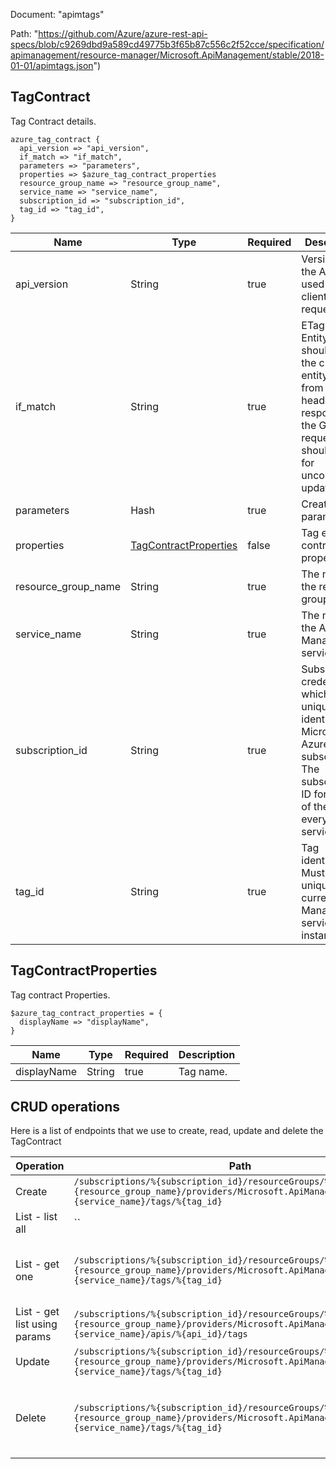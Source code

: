 Document: "apimtags"


Path: "https://github.com/Azure/azure-rest-api-specs/blob/c9269dbd9a589cd49775b3f65b87c556c2f52cce/specification/apimanagement/resource-manager/Microsoft.ApiManagement/stable/2018-01-01/apimtags.json")

## TagContract

Tag Contract details.

```puppet
azure_tag_contract {
  api_version => "api_version",
  if_match => "if_match",
  parameters => "parameters",
  properties => $azure_tag_contract_properties
  resource_group_name => "resource_group_name",
  service_name => "service_name",
  subscription_id => "subscription_id",
  tag_id => "tag_id",
}
```

| Name        | Type           | Required       | Description       |
| ------------- | ------------- | ------------- | ------------- |
|api_version | String | true | Version of the API to be used with the client request. |
|if_match | String | true | ETag of the Entity. ETag should match the current entity state from the header response of the GET request or it should be * for unconditional update. |
|parameters | Hash | true | Create parameters. |
|properties | [TagContractProperties](#tagcontractproperties) | false | Tag entity contract properties. |
|resource_group_name | String | true | The name of the resource group. |
|service_name | String | true | The name of the API Management service. |
|subscription_id | String | true | Subscription credentials which uniquely identify Microsoft Azure subscription. The subscription ID forms part of the URI for every service call. |
|tag_id | String | true | Tag identifier. Must be unique in the current API Management service instance. |
        
## TagContractProperties

Tag contract Properties.

```puppet
$azure_tag_contract_properties = {
  displayName => "displayName",
}
```

| Name        | Type           | Required       | Description       |
| ------------- | ------------- | ------------- | ------------- |
|displayName | String | true | Tag name. |



## CRUD operations

Here is a list of endpoints that we use to create, read, update and delete the TagContract

| Operation | Path | Verb | Description | OperationID |
| ------------- | ------------- | ------------- | ------------- | ------------- |
|Create|`/subscriptions/%{subscription_id}/resourceGroups/%{resource_group_name}/providers/Microsoft.ApiManagement/service/%{service_name}/tags/%{tag_id}`|Put|Creates a tag.|Tag_CreateOrUpdate|
|List - list all|``||||
|List - get one|`/subscriptions/%{subscription_id}/resourceGroups/%{resource_group_name}/providers/Microsoft.ApiManagement/service/%{service_name}/tags/%{tag_id}`|Get|Gets the details of the tag specified by its identifier.|Tag_Get|
|List - get list using params|`/subscriptions/%{subscription_id}/resourceGroups/%{resource_group_name}/providers/Microsoft.ApiManagement/service/%{service_name}/apis/%{api_id}/tags`|Get|Lists all Tags associated with the API.|Tag_ListByApi|
|Update|`/subscriptions/%{subscription_id}/resourceGroups/%{resource_group_name}/providers/Microsoft.ApiManagement/service/%{service_name}/tags/%{tag_id}`|Put|Creates a tag.|Tag_CreateOrUpdate|
|Delete|`/subscriptions/%{subscription_id}/resourceGroups/%{resource_group_name}/providers/Microsoft.ApiManagement/service/%{service_name}/tags/%{tag_id}`|Delete|Deletes specific tag of the API Management service instance.|Tag_Delete|
